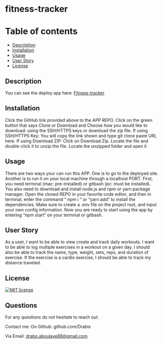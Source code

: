 # fitness-tracker

  # Table of contents
  * [Description](#description)
  * [Installation](#installation)
  * [Usage](#usage)
  * [User Story](#userstory)
  * [License](#license)

  ## Description
  You can see the deploy app here: [Fitness-tracker](https://damp-retreat-78804.herokuapp.com/)
  ## Installation
  Click the GitHub link provided above to the APP REPO. Click on the green button that says Clone or Download and Choose how you would like to download: using the SSH/HTTPS keys or download the zip file. If using SSH/HTTPS Key: You will copy the link shown and type git clone paste URL here. If using Download ZIP: Click on Download Zip. Locate the file and double-click it to unzip the file. Locate the unzipped folder and open it

  ## Usage 
  There are two ways your can run this APP. One is to go to the deployed site. Another is to run it on your local machine through a localhost PORT. First, you need terminal (mac: pre-installed) or gitbash (pc: must be installed). You also need to download and install node.js and npm or yarn package manager. Open the cloned REPO in your favorite code editor, and then in terminal, enter the command “ npm i “ or “yarn add” to install the dependencies. Make sure to create a .env file on the project root, and input your own config information. Now you are ready to start using the app by entering “npm start” on your terminal or gitbash.
  
  ## User Story
  
  As a user, I want to be able to view create and track daily workouts. I want to be able to log multiple exercises in a workout on a given day. I should also be able to track the name, type, weight, sets, reps, and duration of exercise. If the exercise is a cardio exercise, I should be able to track my distance traveled.
  ## License
  [![MIT license](https://img.shields.io/badge/License-MIT-blue.svg)](https://lbesson.mit-license.org/)
  
  ## Questions
  For any questions do not hesitate to reach out. 

  Contact me:
  On Github: github.com/Drabis 

  Via Email: drabo.aboulaye88@gmail.com

